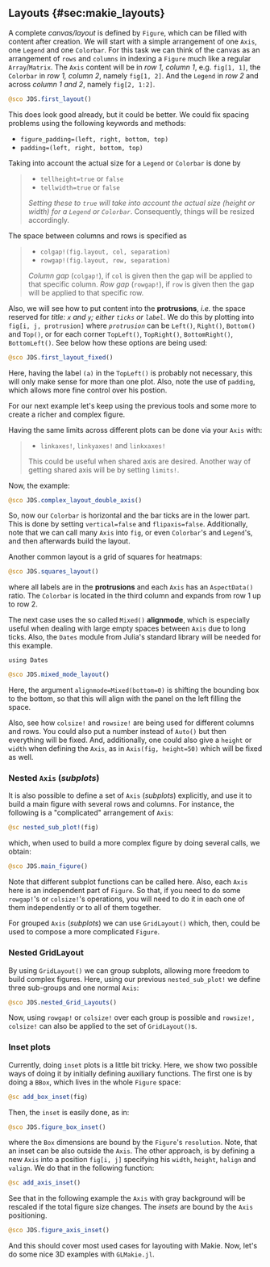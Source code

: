 ## Layouts {#sec:makie_layouts}

A complete _canvas/layout_ is defined by `Figure`, which can be filled with content after creation.
We will start with a simple arrangement of one `Axis`, one `Legend` and one `Colorbar`.
For this task we can think of the canvas as an arrangement of `rows` and `columns` in indexing a `Figure` much like a regular `Array`/`Matrix`.
The `Axis` content will be in _row 1, column 1_, e.g. `fig[1, 1]`, the `Colorbar` in _row 1, column 2_, namely `fig[1, 2]`.
And the `Legend` in _row 2_ and across _column 1 and 2_, namely `fig[2, 1:2]`.

```jl
@sco JDS.first_layout()
```

This does look good already, but it could be better.
We could fix spacing problems using the following keywords and methods:

- `figure_padding=(left, right, bottom, top)`
- `padding=(left, right, bottom, top)`

Taking into account the actual size for a `Legend` or `Colorbar` is done by

> - `tellheight=true` or `false`
> - `tellwidth=true` or `false`
>
> _Setting these to `true` will take into account the actual size (height or width) for a `Legend` or `Colorbar`_.
> Consequently, things will be resized accordingly.

The space between columns and rows is specified as

> - `colgap!(fig.layout, col, separation)`
> - `rowgap!(fig.layout, row, separation)`
>
> _Column gap_ (`colgap!`), if `col` is given then the gap will be applied to that specific column.
>_Row gap_ (`rowgap!`), if `row` is given then the gap will be applied to that specific row.

Also, we will see how to put content into the **protrusions**, _i.e._ the space reserved for _title: `x` and `y`; either `ticks` or `label`_.
We do this by plotting into `fig[i, j, protrusion]` where _`protrusion`_ can be `Left()`, `Right()`, `Bottom()` and `Top()`, or for each corner `TopLeft()`, `TopRight()`, `BottomRight()`, `BottomLeft()`.
See below how these options are being used:

```jl
@sco JDS.first_layout_fixed()
```

Here, having the label `(a)` in the `TopLeft()` is probably not necessary, this will only make sense for more than one plot. Also, note the use of `padding`, which allows more fine control over his postion.

For our next example let's keep using the previous tools and some more to create a richer and complex figure.

Having the same limits across different plots can be done via your `Axis` with:

> - `linkaxes!`, `linkyaxes!` and `linkxaxes!`
>
> This could be useful when shared axis are desired.
> Another way of getting shared axis will be by setting `limits!`.

Now, the example:

```jl
@sco JDS.complex_layout_double_axis()
```

So, now our `Colorbar` is horizontal and the bar ticks are in the lower part.
This is done by setting `vertical=false` and `flipaxis=false`.
Additionally, note that we can call many `Axis` into `fig`, or even `Colorbar`'s and `Legend`'s, and then afterwards build the layout.

Another common layout is a grid of squares for heatmaps:

```jl
@sco JDS.squares_layout()
```

where all labels are in the **protrusions** and each `Axis` has an `AspectData()` ratio.
The `Colorbar` is located in the third column and expands from row 1 up to row 2.

The next case uses the so called `Mixed()` **alignmode**, which is especially useful when dealing with large empty spaces between `Axis` due to long ticks.
Also, the `Dates` module from Julia's standard library will be needed for this example.

```
using Dates
```

```jl
@sco JDS.mixed_mode_layout()
```

Here, the argument `alignmode=Mixed(bottom=0)` is shifting the bounding box to the bottom, so that this will align with the panel on the left filling the space.

Also, see how `colsize!` and `rowsize!` are being used for different columns and rows.
You could also put a number instead of `Auto()` but then everything will be fixed.
And, additionally, one could also give a `height` or `width` when defining the `Axis`, as in `Axis(fig, height=50)` which will be fixed as well.

### Nested `Axis` (_subplots_)

It is also possible to define a set of `Axis` (_subplots_) explicitly, and use it to build a main figure with several rows and columns.
For instance, the following is a "complicated" arrangement of `Axis`:

```jl
@sc nested_sub_plot!(fig)
```

which, when used to build a more complex figure by doing several calls, we obtain:

```jl
@sco JDS.main_figure()
```

Note that different subplot functions can be called here.
Also, each `Axis` here is an independent part of `Figure`.
So that, if you need to do some `rowgap!`'s or `colsize!`'s operations, you will need to do it in each one of them independently or to all of them together.

For grouped `Axis` (_subplots_) we can use `GridLayout()` which, then, could be used to compose a more complicated `Figure`.

### Nested GridLayout

By using `GridLayout()` we can group subplots, allowing more freedom to build complex figures.
Here, using our previous `nested_sub_plot!` we define three sub-groups and one normal `Axis`:

```jl
@sco JDS.nested_Grid_Layouts()
```

Now, using `rowgap!` or `colsize!` over each group is possible and `rowsize!, colsize!` can also be applied to the set of `GridLayout()`s.

### Inset plots

Currently, doing `inset` plots is a little bit tricky.
Here, we show two possible ways of doing it by initially defining auxiliary functions.
The first one is by doing a `BBox`, which lives in the whole `Figure` space:

```jl
@sc add_box_inset(fig)
```

Then, the `inset` is easily done, as in:

```jl
@sco JDS.figure_box_inset()
```

where the `Box` dimensions are bound by the `Figure`'s `resolution`.
Note, that an inset can be also outside the `Axis`.
The other approach, is by defining a new `Axis` into a position `fig[i, j]` specifying his `width`, `height`, `halign` and `valign`.
We do that in the following function:

```jl
@sc add_axis_inset()
```

See that in the following example the `Axis` with gray background will be rescaled if the total figure size changes.
The _insets_ are bound by the `Axis` positioning.

```jl
@sco JDS.figure_axis_inset()
```

And this should cover most used cases for layouting with Makie.
Now, let's do some nice 3D examples with  `GLMakie.jl`.
